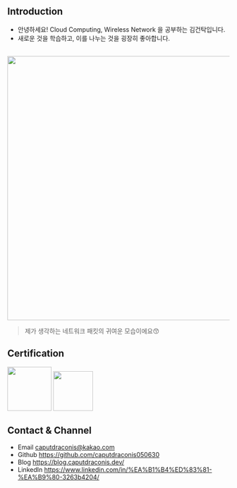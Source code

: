 ## Introduction
- 안녕하세요! Cloud Computing, Wireless Network 을 공부하는 김건탁입니다.
- 새로운 것을 학습하고, 이를 나누는 것을 굉장히 좋아합니다.

<br />
<a href="https://i0.wp.com/media0.giphy.com/media/9x6fPJVGpq9HO/giphy.gif" width="500"><img src="https://i0.wp.com/media0.giphy.com/media/9x6fPJVGpq9HO/giphy.gif" width="600"></a>

> 제가 생각하는 네트워크 패킷의 귀여운 모습이에요😙






## Certification
<a href="https://www.credly.com/badges/723ea604-35c4-4730-a1fe-1a12a6f6afdc/public_url"><img src="https://images.credly.com/size/220x220/images/0e284c3f-5164-4b21-8660-0d84737941bc/image.png" width="100"></a>
<a href="https://www.cloudskillsboost.google/public_profiles/f6e4fd23-6574-4a31-8a3d-3636bbf7b86f/badges/4472105"><img src="https://cdn.qwiklabs.com/3cUZzotUhC3sWESWmiP9mofbB%2BcZrrX5NiKJEGZBS%2B4%3D" width="90"></a>



## Contact & Channel
- Email      caputdraconis@kakao.com
- Github     https://github.com/caputdraconis050630
- Blog       https://blog.caputdraconis.dev/
- LinkedIn   https://www.linkedin.com/in/%EA%B1%B4%ED%83%81-%EA%B9%80-3263b4204/
